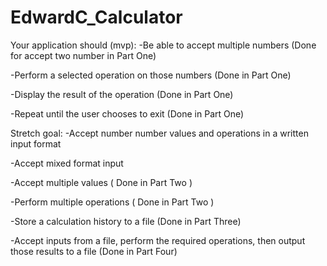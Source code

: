 # EdwardC_Calculator
Your application should (mvp):
-Be able to accept multiple numbers (Done for accept two number in Part One)

-Perform a selected operation on those numbers (Done in Part One)

-Display the result of the operation (Done in Part One)

-Repeat until the user chooses to exit (Done in Part One)

Stretch goal:
-Accept number number values and operations in a written input format

-Accept mixed format input

-Accept multiple values ( Done in Part Two )

-Perform multiple operations ( Done in Part Two )

-Store a calculation history to a file (Done in Part Three)

-Accept inputs from a file, perform the required operations, 
 then output those results to a file (Done in Part Four)